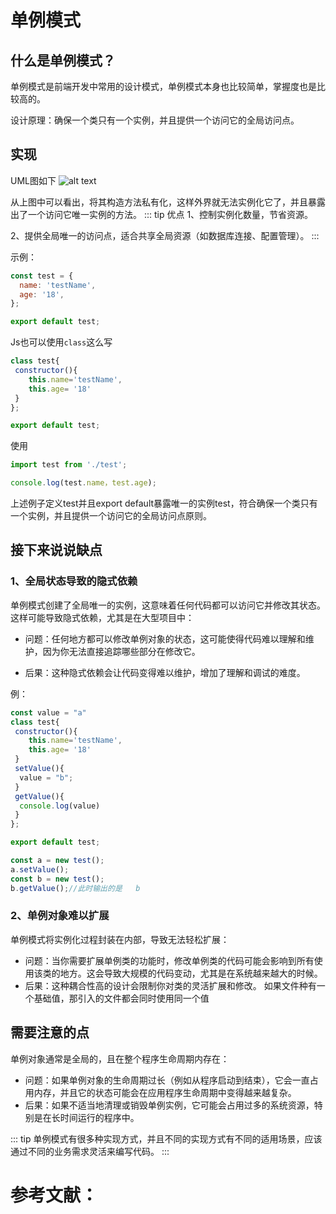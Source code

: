 # 单例模式

## 什么是单例模式？

单例模式是前端开发中常用的设计模式，单例模式本身也比较简单，掌握度也是比较高的。

设计原理：确保一个类只有一个实例，并且提供一个访问它的全局访问点。

## 实现

UML图如下
![alt text](/img/JS/singletonUML.png)

从上图中可以看出，将其构造方法私有化，这样外界就无法实例化它了，并且暴露出了一个访问它唯一实例的方法。
::: tip 优点
1、控制实例化数量，节省资源。

2、提供全局唯一的访问点，适合共享全局资源（如数据库连接、配置管理）。
:::

示例：

```js
const test = {
  name: 'testName',
  age: '18',
};

export default test;
```

Js也可以使用`class`这么写

```js
class test{
 constructor(){
    this.name='testName',
    this.age= '18'
 }
};

export default test;
```

使用

```js
import test from './test';

console.log(test.name，test.age);
```

上述例子定义test并且export default暴露唯一的实例test，符合确保一个类只有一个实例，并且提供一个访问它的全局访问点原则。

## 接下来说说缺点

### 1、全局状态导致的隐式依赖

单例模式创建了全局唯一的实例，这意味着任何代码都可以访问它并修改其状态。这样可能导致隐式依赖，尤其是在大型项目中：

- 问题：任何地方都可以修改单例对象的状态，这可能使得代码难以理解和维护，因为你无法直接追踪哪些部分在修改它。

- 后果：这种隐式依赖会让代码变得难以维护，增加了理解和调试的难度。

例：
```js
const value = "a"
class test{
 constructor(){
    this.name='testName',
    this.age= '18'
 }
 setValue(){
  value = "b";
 }
 getValue(){
  console.log(value)
 }
};

export default test;
```

```js
const a = new test();
a.setValue();
const b = new test();
b.getValue();//此时输出的是   b
```
### 2、单例对象难以扩展

单例模式将实例化过程封装在内部，导致无法轻松扩展：

- 问题：当你需要扩展单例类的功能时，修改单例类的代码可能会影响到所有使用该类的地方。这会导致大规模的代码变动，尤其是在系统越来越大的时候。
- 后果：这种耦合性高的设计会限制你对类的灵活扩展和修改。
如果文件种有一个基础值，那引入的文件都会同时使用同一个值

## 需要注意的点
单例对象通常是全局的，且在整个程序生命周期内存在：

- 问题：如果单例对象的生命周期过长（例如从程序启动到结束），它会一直占用内存，并且它的状态可能会在应用程序生命周期中变得越来越复杂。
- 后果：如果不适当地清理或销毁单例实例，它可能会占用过多的系统资源，特别是在长时间运行的程序中。

::: tip 
单例模式有很多种实现方式，并且不同的实现方式有不同的适用场景，应该通过不同的业务需求灵活来编写代码。
:::

# 参考文献：

<CustomLink title='《设计模式在前端开发中的实践（十二）——单例模式》'  href='https://juejin.cn/post/7325800801040793637?searchId=20241116102055C39C443D65D2901A0E5B'/>
<CustomLink title='《想成为中高级前端，必须理解这10种javascript设计模式》'  href='https://juejin.cn/post/7433277439634096168'/>

